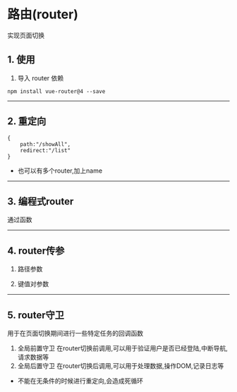 # 路由(router)
实现页面切换

## 1. 使用
1. 导入 router 依赖
```
npm install vue-router@4 --save
```

***

## 2. 重定向
```
{
    path:"/showAll",
    redirect:"/list"
}
```
+ 也可以有多个router,加上name

***

## 3. 编程式router
通过函数

***

## 4. router传参
1. 路径参数

2. 键值对参数

***

## 5. router守卫
用于在页面切换期间进行一些特定任务的回调函数
1. 全局前置守卫
在router切换前调用,可以用于验证用户是否已经登陆,中断导航,请求数据等
2. 全局后置守卫
在router切换后调用,可以用于处理数据,操作DOM,记录日志等

+ 不能在无条件的时候进行重定向,会造成死循环